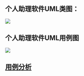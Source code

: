 ## 个人助理软件UML类图：

<img src="https://img.tanknee.cn/img/个人助理类UML类图.jpg"/>

## 个人助理软件UML用例图

<img src="https://img.tanknee.cn/img/个人助理软件UML用例图.jpg"/>

## [用例分析](./UML/用例描述.md)